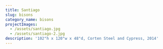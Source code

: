```yaml
---
title: Santiago
slug: bisons
category_name: bisons
projectImages:
  - /assets/santiago.jpg
  - /assets/santiago-2.jpg
description: '102"h x 120"w x 48"d, Corten Steel and Cypress, 2014'
---
```


